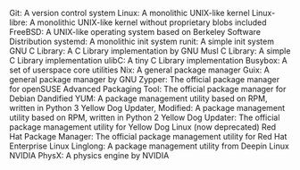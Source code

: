 Git: A version control system
Linux: A monolithic UNIX-like kernel
Linux-libre: A monolithic UNIX-like kernel without proprietary blobs included
FreeBSD: A UNIX-like operating system based on Berkeley Software Distribution
systemd: A monolithic init system
runit: A simple init system
GNU C Library: A C Library implementation by GNU
Musl C Library: A simple C Library implementation
ulibC: A tiny C Library implementation
Busybox: A set of userspace core utilities
Nix: A general package manager
Guix: A general package manager by GNU
Zypper: The official package manager for openSUSE
Advanced Packaging Tool: The official package manager for Debian
Dandified YUM: A package management utility based on RPM, written in Python 3
Yellow Dog Updater, Modified: A package management utility based on RPM, written in Python 2
Yellow Dog Updater: The official package management utility for Yellow Dog Linux (now deprecated)
Red Hat Package Manager: The official package management utility for Red Hat Enterprise Linux
Linglong: A package management utility from Deepin Linux
NVIDIA PhysX: A physics engine by NVIDIA